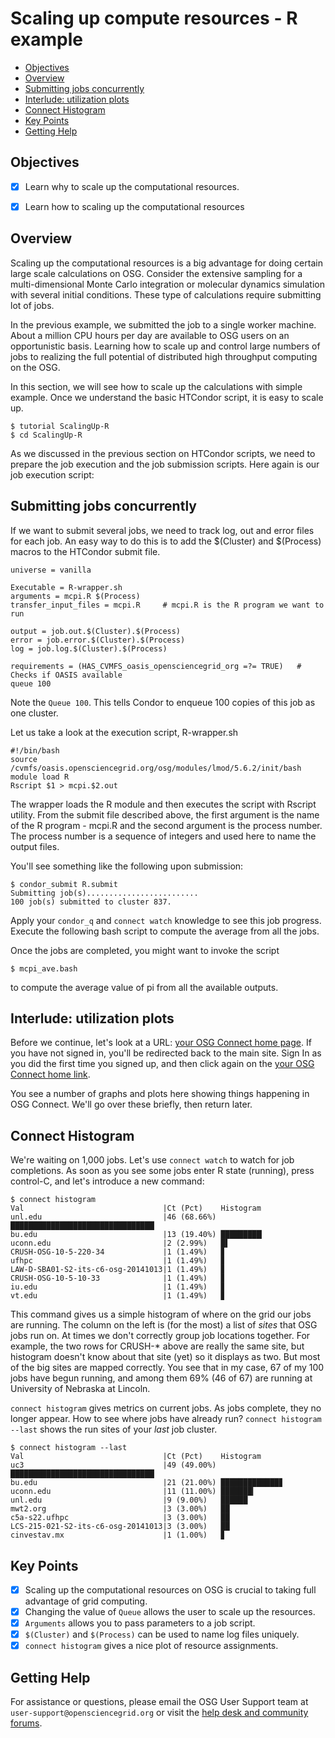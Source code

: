# Scaling up compute resources - R example

 * [Objectives](#objectives)
 * [Overview](#overview)
 * [Submitting jobs concurrently](#submitting-jobs-concurrently)
 * [Interlude: utilization plots](#interlude-utilization-plots)
 * [Connect Histogram](#connect-histogram)
 * [Key Points](#key-points)
 * [Getting Help](#getting-help)


## Objectives
- [x] Learn why to scale up the computational resources.
- [x] Learn how to scaling up the computational resources


## Overview

Scaling up the computational resources is a big advantage for doing
certain large scale calculations on OSG. Consider the extensive
sampling for a multi-dimensional Monte Carlo integration or molecular
dynamics simulation with several initial conditions. These type of
calculations require submitting lot of jobs.

In the previous example, we submitted the job to a single worker
machine. About a million CPU hours per day are available to OSG users
on an opportunistic basis.  Learning how to scale up and control large
numbers of jobs to realizing the full potential of distributed high
throughput computing on the OSG.

In this section, we will see how to scale up the calculations with
simple example. Once we understand the basic HTCondor script, it is easy
to scale up.


	$ tutorial ScalingUp-R
	$ cd ScalingUp-R


As we discussed in the previous section on HTCondor scripts, we need to
prepare the job execution and the job submission scripts. Here again
is our job execution script:

## Submitting jobs concurrently

If we want to submit several jobs, we need to track log, out and error  files for each
job. An easy way to do this is to add the $(Cluster) and $(Process)
macros to the HTCondor submit file. 


	universe = vanilla
	
	Executable = R-wrapper.sh
	arguments = mcpi.R $(Process)
	transfer_input_files = mcpi.R     # mcpi.R is the R program we want to run
	
	output = job.out.$(Cluster).$(Process)  
	error = job.error.$(Cluster).$(Process)
	log = job.log.$(Cluster).$(Process)
	
	requirements = (HAS_CVMFS_oasis_opensciencegrid_org =?= TRUE)   # Checks if OASIS available
	queue 100


Note the `Queue 100`.  This tells Condor to enqueue 100 copies of this job
as one cluster.  

Let us take a look at the execution script, R-wrapper.sh


	#!/bin/bash
	source /cvmfs/oasis.opensciencegrid.org/osg/modules/lmod/5.6.2/init/bash
	module load R
	Rscript $1 > mcpi.$2.out


The wrapper loads the R module and then executes the script with Rscript utility. From the submit 
file described above, the first argument is the name of the R program - mcpi.R and the second argument is the process number. The process number is a sequence of integers and used here to name the output
files. 


You'll see something like the following upon submission:


	$ condor_submit R.submit
	Submitting job(s).........................
	100 job(s) submitted to cluster 837.


Apply your `condor_q` and `connect watch` knowledge to see this job
progress. Execute the following bash script to compute the average from all the jobs.

Once the jobs are completed, you might want to invoke the script 


	$ mcpi_ave.bash


to compute the average value of pi from all the available outputs.  

## Interlude: utilization plots

Before we continue, let's look at a URL: [your OSG Connect home
page](http://osgconnect.net/home).  If you have not signed in, you'll be
redirected back to the main site.  Sign In as you did the first time you
signed up, and then click again on the
[your OSG Connect home link](http://osgconnect.net/home).

You see a number of graphs and plots here showing things happening
in OSG Connect.  We'll go over these briefly, then return later.

## Connect Histogram 

We're waiting on 1,000 jobs.  Let's use `connect watch` to
watch for job completions.  As soon as you see some jobs enter R state
(running), press control-C, and let's introduce a new command:


	$ connect histogram
	Val                               |Ct (Pct)    Histogram
	unl.edu                           |46 (68.66%) ████████████████████████████████▏
	bu.edu                            |13 (19.40%) █████████▏
	uconn.edu                         |2 (2.99%)   █▌
	CRUSH-OSG-10-5-220-34             |1 (1.49%)   ▊
	ufhpc                             |1 (1.49%)   ▊
	LAW-D-SBA01-S2-its-c6-osg-20141013|1 (1.49%)   ▊
	CRUSH-OSG-10-5-10-33              |1 (1.49%)   ▊
	iu.edu                            |1 (1.49%)   ▊
	vt.edu                            |1 (1.49%)   ▊


This command gives us a simple histogram of where on the grid our jobs
are running.  The column on the left is (for the most) a list of _sites_
that OSG jobs run on.  At times we don't correctly group job locations
together. For example, the two rows for CRUSH-* above are really the
same site, but histogram doesn't know about that site (yet) so it
displays as two.  But most of the big sites are mapped correctly.  You
see that in my case, 67 of my 100 jobs have begun running, and among
them 69% (46 of 67) are running at University of Nebraska at Lincoln.

`connect histogram` gives metrics on current jobs.  As jobs complete,
they no longer appear.  How to see where jobs have already run? `connect
histogram --last` shows the run sites of your *last* job cluster.


	$ connect histogram --last
	Val                               |Ct (Pct)    Histogram
	uc3                               |49 (49.00%) ████████████████████████████████▏
	bu.edu                            |21 (21.00%) █████████████▊
	uconn.edu                         |11 (11.00%) ███████▎
	unl.edu                           |9 (9.00%)   ██████
	mwt2.org                          |3 (3.00%)   ██
	c5a-s22.ufhpc                     |3 (3.00%)   ██
	LCS-215-021-S2-its-c6-osg-20141013|3 (3.00%)   ██
	cinvestav.mx                      |1 (1.00%)   ▊


## Key Points
- [x] Scaling up the computational resources on OSG is crucial to taking full advantage of grid computing.
- [x] Changing the value of `Queue` allows the user to scale up the resources.
- [x] `Arguments` allows you to pass parameters to a job script.
- [x] `$(Cluster)` and `$(Process)` can be used to name log files uniquely.
- [x] `connect histogram` gives a nice plot of resource assignments.

## Getting Help
For assistance or questions, please email the OSG User Support team  at `user-support@opensciencegrid.org` or visit the [help desk and community forums](http://support.opensciencegrid.org).
